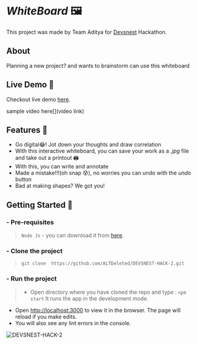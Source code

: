 # _WhiteBoard_ 🖼️

This project was made by Team Aditya for [Devsnest](https://devsnest.in) Hackathon.

## About
Planning a new project? 
and wants to brainstorm can use this whiteboard

## Live Demo 🏁

Checkout live demo [here](https://devsnest-hack-3.napster98766.repl.co/).

sample video here[](video link)

## Features 📑
- Go digital😂! Jot down your thoughts and draw correlation
- With this interactive whiteboard, you can save your work as a _.jpg_ file and take out a printout 🖨️
- With this, you can write and annotate
- Made a mistake!!!(oh snap 😰), no worries you can undo with the _undo_ button
- Bad at making shapes? We got you! 

## Getting Started 📖

### - Pre-requisites
> `Node Js` - you can download it from [here](https://nodejs.org/en/).

### - Clone the project
>``` git clone  https://github.com/ALTDeleted/DEVSNEST-HACK-2.git ```

### - Run the project
> - Open directory where you have cloned the repo and type : 
`npm start` It runs the app in the development mode.
- Open [http://localhost:3000](http://localhost:3000) to view it in the browser.
The page will reload if you make edits.
- You will also see any lint errors in the console.

![DEVSNEST-HACK-2](https://socialify.git.ci/ALTDeleted/DEVSNEST-HACK-2/image?forks=1&language=1&owner=1&pattern=Brick%20Wall&theme=Dark)
